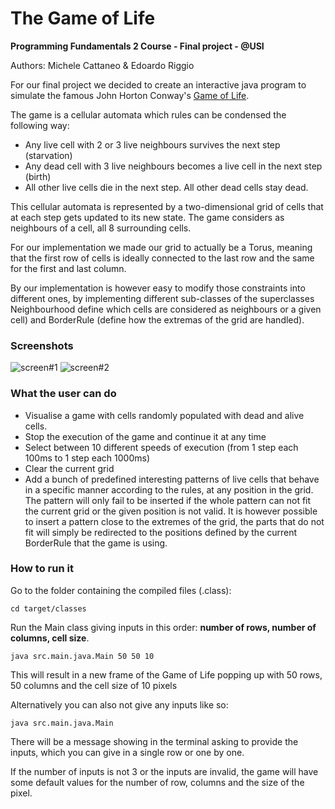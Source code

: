 # The Game of Life

**Programming Fundamentals 2 Course - Final project - @USI**

Authors:  Michele Cattaneo & Edoardo Riggio

For our final project we decided to create an interactive java program to simulate the famous John Horton Conway's [Game of Life](https://en.wikipedia.org/wiki/Conway%27s_Game_of_Life).

The game is a cellular automata which rules can be condensed the following way:

- Any live cell with 2 or 3 live neighbours survives the next step (starvation)
- Any dead cell with 3 live neighbours becomes a live cell in the next step (birth)
- All other live cells die in the next step. All other dead cells stay dead.

This cellular automata is represented by a two-dimensional grid of cells that at each step gets updated to its new state. The game considers as neighbours of a cell, all 8 surrounding cells.

For our implementation we made our grid to actually be a Torus, meaning that the first row of cells is ideally connected to the last row and the same for the first and last column.

By our implementation is however easy to modify those constraints into different ones, by implementing different sub-classes of the superclasses Neighbourhood define which cells are considered as neighbours or a given cell) and BorderRule (define how the extremas of the grid are handled).

### Screenshots

![screen#1](https://github.com/usi-pf2-2020/project-gameoflife/blob/master/imgs/screen%231.png)
![screen#2](https://github.com/usi-pf2-2020/project-gameoflife/blob/master/imgs/screen%232.png)

### What the user can do

- Visualise a game with cells randomly populated with dead and alive cells.
- Stop the execution of the game and continue it at any time
- Select between 10 different speeds of execution (from 1 step each 100ms to 1 step each 1000ms)
- Clear the current grid
- Add a bunch of predefined interesting patterns of live cells that behave in a specific manner according to the rules, at any position in the grid. The pattern will only fail to be inserted if the whole pattern can not fit the current grid or the given position is not valid. It is however possible to insert a pattern close to the extremes of the grid, the parts that do not fit will simply be redirected to the positions defined by the current BorderRule that the game is using.

### How to run it

Go to the folder containing the compiled files (.class):

```shell
cd target/classes
```

Run the Main class giving inputs in this order: **number of rows, number of columns, cell size**.

```shell
java src.main.java.Main 50 50 10
```

This will result in a new frame of the Game of Life popping up with 50 rows, 50 columns and the cell size of 10 pixels

Alternatively you can also not give any inputs like so:

```shell
java src.main.java.Main
```

There will be a message showing in the terminal asking to provide the inputs, which you can give in a single row or one by one.

If the number of inputs is not 3 or the inputs are invalid, the game will have some default values for the number of row, columns and the size of the pixel.
